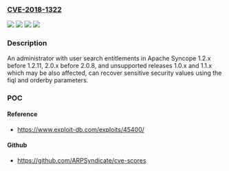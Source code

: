 ### [CVE-2018-1322](https://cve.mitre.org/cgi-bin/cvename.cgi?name=CVE-2018-1322)
![](https://img.shields.io/static/v1?label=Product&message=Apache%20Syncope&color=blue)
![](https://img.shields.io/static/v1?label=Version&message=Releases%20prior%20to%201.2.11%2C%20Releases%20prior%20to%202.0.8%20&color=brightgreen)
![](https://img.shields.io/static/v1?label=Version&message=The%20unsupported%20Releases%201.0.x%2C%201.1.x%20may%20be%20also%20affected.%20&color=brightgreen)
![](https://img.shields.io/static/v1?label=Vulnerability&message=Information%20disclosure&color=brightgreen)

### Description

An administrator with user search entitlements in Apache Syncope 1.2.x before 1.2.11, 2.0.x before 2.0.8, and unsupported releases 1.0.x and 1.1.x which may be also affected, can recover sensitive security values using the fiql and orderby parameters.

### POC

#### Reference
- https://www.exploit-db.com/exploits/45400/

#### Github
- https://github.com/ARPSyndicate/cve-scores

